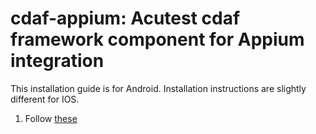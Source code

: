 # cdaf-appium: Acutest cdaf framework component for Appium integration

This installation guide is for Android. Installation instructions are slightly different for IOS.

1. Follow [these](https://www.educba.com/install-appium/)
